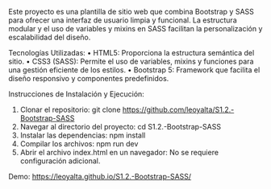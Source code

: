 Este proyecto es una plantilla de sitio web que combina Bootstrap y SASS para ofrecer una interfaz de usuario limpia y funcional. La estructura modular y el uso de variables y mixins en SASS facilitan la personalización y escalabilidad del diseño.

Tecnologías Utilizadas:
• HTML5: Proporciona la estructura semántica del sitio.
• CSS3 (SASS): Permite el uso de variables, mixins y funciones para una gestión eficiente de los estilos.
• Bootstrap 5: Framework que facilita el diseño responsivo y componentes predefinidos.

Instrucciones de Instalación y Ejecución:

1. Clonar el repositorio: git clone https://github.com/leoyalta/S1.2.-Bootstrap-SASS
2. Navegar al directorio del proyecto:
   cd S1.2.-Bootstrap-SASS
3. Instalar las dependencias:
   npm install
4. Compilar los archivos:
   npm run dev
5. Abrir el archivo index.html en un navegador:
   No se requiere configuración adicional.

Demo:
https://leoyalta.github.io/S1.2.-Bootstrap-SASS/
